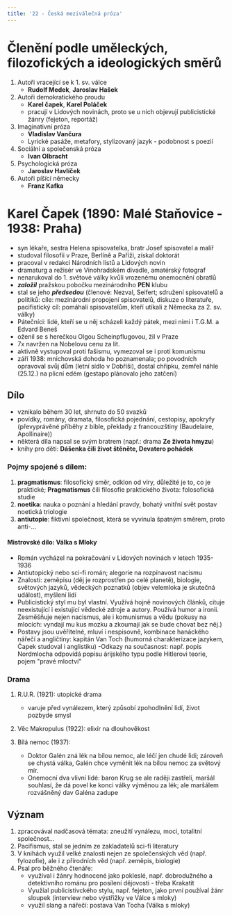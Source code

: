 ```yaml
---
title: '22 - Česká meziválečná próza'
---
```


# Členění podle uměleckých, filozofických a ideologických směrů

1. Autoři vracející se k 1. sv. válce
	- **Rudolf Medek**, **Jaroslav Hašek**
2. Autoři demokratického proudu
	- **Karel čapek**, **Karel Poláček**
	- pracují v Lidových novinách, proto se u nich objevují publicistické žánry (fejeton, reportáž)
3. Imaginativní próza
	- **Vladislav Vančura**
	- Lyrické pasáže, metafory, stylizovaný jazyk - podobnost s poezií
4. Sociální a společenská próza
	- **Ivan Olbracht**
5. Psychologická próza
	- **Jaroslav Havlíček**
6. Autoři píšící německy
	- **Franz Kafka**

# Karel Čapek (1890: Malé Staňovice - 1938: Praha)
- syn lékaře, sestra Helena spisovatelka, bratr Josef spisovatel a malíř
- studoval filosofii v Praze, Berlíně a Paříži, získal doktorát
- pracoval v redakci Národních listů a Lidových novin
- dramaturg a režisér ve Vinohradském divadle, amatérský fotograf
- nenarukoval do 1. světové války kvůli vrozenému onemocnění obratlů
- ***založil*** pražskou pobočku mezinárodního **PEN** klubu
- stal se jeho ***předsedou*** (členové: Nezval, Seifert; sdružení spisovatelů a politiků: cíle: mezinárodní propojení spisovatelů, diskuze o literatuře, pacifistický cíl: pomáhali spisovatelům, kteří utíkali z Německa za 2. sv. války)
- Pátečníci: lidé, kteří se u něj scházeli každý pátek, mezi nimi i T.G.M. a Edvard Beneš
- oženil se s herečkou Olgou Scheinpflugovou, žil v Praze
- 7x navržen na Nobelovu cenu za lit.
- aktivně vystupoval proti fašismu, vymezoval se i proti komunismu
- září 1938: mnichovská dohoda ho poznamenala; po povodních opravoval svůj dům (letní sídlo v Dobříši), dostal chřipku, zemřel náhle (25.12.) na plicní edém (gestapo plánovalo jeho zatčení)
## Dílo
- vznikalo během 30 let, shrnuto do 50 svazků
- povídky, romány, dramata, filosofická pojednání, cestopisy, apokryfy (převyprávěné příběhy z bible, překlady z francouzštiny (Baudelaire, Apollinaire))
- některá díla napsal se svým bratrem (např.: drama **Ze života hmyzu**)
- knihy pro děti: **Dášenka čili život štěněte, Devatero pohádek**
### Pojmy spojené s dílem:
1. **pragmatismus**: filosofický směr, odklon od víry, důležité je to, co je praktické; **Pragmatismus** čili filosofie praktického života: folosofická studie
2. **noetika**: nauka o poznání a hledání pravdy, bohatý vnitřní svět postav noetická triologie
3. **antiutopie**: fiktivní společnost, která se vyvinula špatným směrem, proto anti-...

#### Mistrovské dílo: Válka s Mloky
- Román vycházel na pokračování v Lidových novinách v letech 1935-1936
- Antiutopický nebo sci-fi román; alegorie na rozpínavost nacismu
- Znalosti: zeměpisu (děj je rozprostřen po celé planetě), biologie, světových jazyků, vědeckých poznatků (objev velemloka je skutečná událost), myšlení lidí
- Publicistický styl mu byl vlastní. Využívá hojně novinových článků, cituje neexistující i existující vědecké zdroje a autory. Používá humor a ironii. Zesměšňuje nejen nacismus, ale i komunismus a vědu (pokusy na mlocích: vyndají mu kus mozku a zkoumají jak se bude chovat bez něj.)
- Postavy jsou uvěřitelné, mluví i nespisovně, kombinace hanáckého nářečí a angličtiny: kapitán Van Toch (humorná charakterizace jazykem, Čapek studoval i anglistiku)
-Odkazy na současnost: např. popis Nordmlocha odpovídá popisu árijského typu podle Hitlerovi teorie, pojem "pravé mloctví"

### Drama
1. R.U.R. (1921): utopické drama
	- varuje před vynálezem, který způsobí zpohodlnění lidí, život pozbyde smysl

2. Věc Makropulus (1922): elixír na dlouhověkost

3. Bílá nemoc (1937):
	- Doktor Galén zná lék na bílou nemoc, ale léčí jen chudé lidi; zároveň se chystá válka, Galén chce vyměnit lék na bílou nemoc za světový mír.
	- Onemocní dva vlivní lidé: baron Krug se ale raději zastřelí, maršál souhlasí, že dá povel ke konci války výměnou za lék; ale maršálem rozvášněný dav Galéna zadupe

## Význam
1. zpracovával nadčasová témata: zneužití vynálezu, moci, totalitní společnost...
2. Pacifismus, stal se jedním ze zakladatelů sci-fi literatury
3. V knihách využil velké znalosti nejen ze společenských věd (např. fylozofie), ale i z přírodních věd (např. zeměpis, biologie)
4. Psal pro běžného čtenáře:
	- využíval i žánry hodnocené jako pokleslé, např. dobrodužného a detektivního románu pro posílení dějovosti - třeba Krakatit
	- Využíal publicistivckého stylu, např. fejeton, jako první používal žánr sloupek (interview nebo výstřižky ve Válce s mloky)
	- využil slang a nářečí: postava Van Tocha (Válka s mloky)
